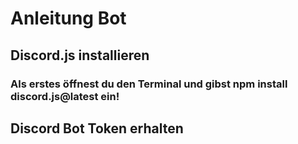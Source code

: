 # Anleitung Bot

## Discord.js installieren

### Als erstes öffnest du den Terminal und gibst npm install discord.js@latest ein!

## Discord Bot Token erhalten
